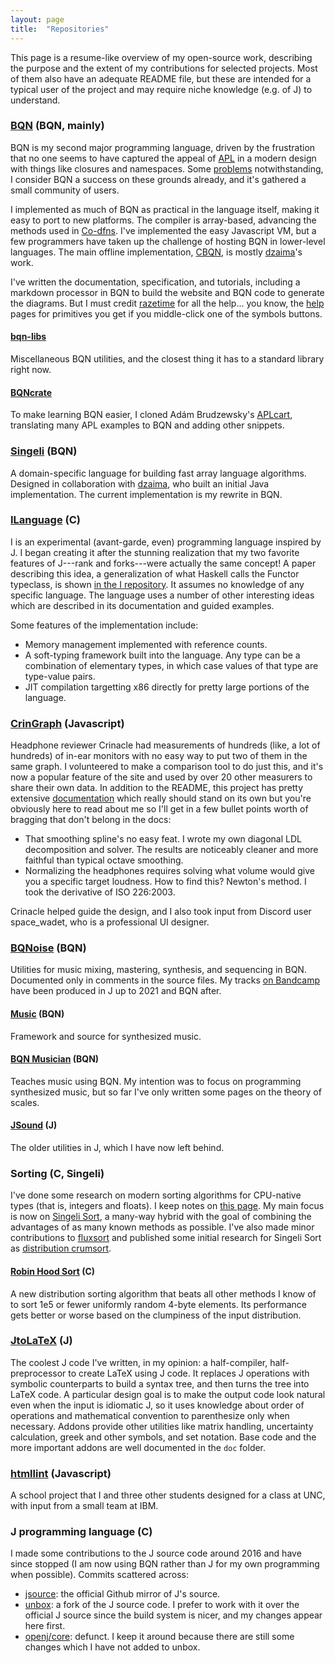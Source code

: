 ```yaml
---
layout: page
title:  "Repositories"
---
```


This page is a resume-like overview of my open-source work, describing
the purpose and the extent of my contributions for selected projects.
Most of them also have an adequate README file, but these are intended
for a typical user of the project and may require niche knowledge (e.g.
of J) to understand.

### [BQN](https://mlochbaum.github.io/BQN) (BQN, mainly)
BQN is my second major programming language, driven by the frustration
that no one seems to have captured the appeal of
[APL](https://en.wikipedia.org/wiki/APL_(programming_language)) in a
modern design with things like closures and namespaces. Some
[problems](https://mlochbaum.github.io/BQN/commentary/problems.html)
notwithstanding, I consider BQN a success on these grounds already, and
it's gathered a small community of users.

I implemented as much of BQN as practical in the language itself, making
it easy to port to new platforms. The compiler is array-based, advancing
the methods used in [Co-dfns](https://github.com/Co-dfns/Co-dfns). I've
implemented the easy Javascript VM, but a few programmers have taken up
the challenge of hosting BQN in lower-level languages. The main offline
implementation, [CBQN](https://github.com/dzaima/CBQN), is mostly
[dzaima](https://github.com/dzaima)'s work.

I've written the documentation, specification, and tutorials,
including a markdown processor in BQN to build the website and BQN code
to generate the diagrams. But I must credit
[razetime](https://github.com/razetime) for all the help... you know,
the [help](https://mlochbaum.github.io/BQN/help/index.html) pages for
primitives you get if you middle-click one of the symbols buttons.

#### [bqn-libs](https://github.com/mlochbaum/bqn-libs/)
Miscellaneous BQN utilities, and the closest thing it has to a standard
library right now.

#### [BQNcrate](https://mlochbaum.github.io/bqncrate)
To make learning BQN easier, I cloned Adám Brudzewsky's
[APLcart](https://github.com/abrudz/aplcart), translating many APL
examples to BQN and adding other snippets.

### [Singeli](https://github.com/mlochbaum/Singeli) (BQN)
A domain-specific language for building fast array language algorithms.
Designed in collaboration with [dzaima](https://github.com/dzaima), who
built an initial Java implementation. The current implementation is my
rewrite in BQN.

### [ILanguage](https://github.com/mlochbaum/ILanguage) (C)
I is an experimental (avant-garde, even) programming language inspired by
J. I began creating it after the stunning realization that my two favorite
features of J---rank and forks---were actually the same concept! A paper
describing this idea, a generalization of what Haskell calls the Functor
typeclass, is shown
[in the I repository](https://github.com/mlochbaum/ILanguage/blob/master/doc/BuiltInMapping/BuiltInMapping.pdf).
It assumes no knowledge of any specific language. The language uses a
number of other interesting ideas which are described in its documentation
and guided examples.

Some features of the implementation include:

- Memory management implemented with reference counts.
- A soft-typing framework built into the language. Any type can be a
  combination of elementary types, in which case values of that type are
  type-value pairs.
- JIT compilation targetting x86 directly for pretty large portions of
  the language.

### [CrinGraph](https://github.com/mlochbaum/CrinGraph) (Javascript)
Headphone reviewer Crinacle had measurements of hundreds (like, a lot of
hundreds) of in-ear monitors with no easy way to put two of them in the
same graph. I volunteered to make a comparison tool to do just this, and
it's now a popular feature of the site and used by over 20 other
measurers to share their own data. In addition to the README, this
project has pretty extensive
[documentation](https://github.com/mlochbaum/CrinGraph/blob/master/Documentation.md)
which really should stand on its own but you're obviously here to read
about me so I'll get in a few bullet points worth of bragging that don't
belong in the docs:

- That smoothing spline's no easy feat. I wrote my own diagonal LDL
  decomposition and solver. The results are noticeably cleaner and more
  faithful than typical octave smoothing.
- Normalizing the headphones requires solving what volume would give you
  a specific target loudness. How to find this? Newton's method. I took
  the derivative of ISO 226:2003.

Crinacle helped guide the design, and I also took input from Discord
user space_wadet, who is a professional UI designer.

### [BQNoise](https://github.com/mlochbaum/BQNoise) (BQN)
Utilities for music mixing, mastering, synthesis, and sequencing in
BQN. Documented only in comments in the source files. My tracks
[on Bandcamp](https://lochbaum.bandcamp.com/) have been produced in J up
to 2021 and BQN after.

#### [Music](https://github.com/mlochbaum/Music) (BQN)
Framework and source for synthesized music.

#### [BQN Musician](https://mlochbaum.github.io/BQN-Musician/index.html) (BQN)
Teaches music using BQN. My intention was to focus on programming
synthesized music, but so far I've only written some pages on the theory
of scales.

#### [JSound](https://github.com/mlochbaum/JSound) (J)
The older utilities in J, which I have now left behind.

### Sorting (C, Singeli)
I've done some research on modern sorting algorithms for CPU-native
types (that is, integers and floats). I keep notes on
[this page](https://mlochbaum.github.io/BQN/implementation/primitive/sort.html).
My main focus is now on
[Singeli Sort](https://github.com/mlochbaum/SingeliSort), a many-way
hybrid with the goal of combining the advantages of as many known
methods as possible. I've also made minor contributions to
[fluxsort](https://github.com/scandum/fluxsort) and published some
initial research for Singeli Sort as
[distribution crumsort](https://github.com/mlochbaum/distcrum).

#### [Robin Hood Sort](https://github.com/mlochbaum/rhsort) (C)
A new distribution sorting algorithm that beats all other methods I know
of to sort 1e5 or fewer uniformly random 4-byte elements. Its
performance gets better or worse based on the clumpiness of the input
distribution.

### [JtoLaTeX](https://github.com/mlochbaum/JtoLaTeX) (J)
The coolest J code I've written, in my opinion: a half-compiler,
half-preprocessor to create LaTeX using J code. It replaces J operations
with symbolic counterparts to build a syntax tree, and then turns the
tree into LaTeX code. A particular design goal is to make the output
code look natural even when the input is idiomatic J, so it uses
knowledge about order of operations and mathematical convention to
parenthesize only when necessary. Addons provide other utilities like
matrix handling, uncertainty calculation, greek and other symbols, and
set notation. Base code and the more important addons are well
documented in the `doc` folder.

### [htmllint](https://github.com/htmllint/htmllint) (Javascript)
A school project that I and three other students designed for a class at
UNC, with input from a small team at IBM.

### J programming language (C)
I made some contributions to the J source code around 2016 and have
since stopped (I am now using BQN rather than J for my own programming
when possible). Commits scattered across:

- [jsource](https://github.com/jsoftware/jsource): the official Github
  mirror of J's source.
- [unbox](https://github.com/iocane/unbox): a fork of the J source code.
  I prefer to work with it over the official J source since the build
  system is nicer, and my changes appear here first.
- [openj/core](https://github.com/mlochbaum/core): defunct. I keep it
  around because there are still some changes which I have not added to
  unbox.
